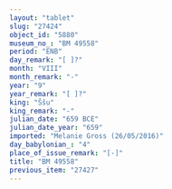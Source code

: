```yaml
---
layout: "tablet"
slug: "27424"
object_id: "5880"
museum_no_: "BM 49558"
period: "ENB"
day_remark: "[ ]?"
month: "VIII"
month_remark: "-"
year: "9"
year_remark: "[ ]?"
king: "Ššu"
king_remark: "-"
julian_date: "659 BCE"
julian_date_year: "659"
imported: "Melanie Gross (26/05/2016)"
day_babylonian_: "4"
place_of_issue_remark: "[-]"
title: "BM 49558"
previous_item: "27427"
---
```

